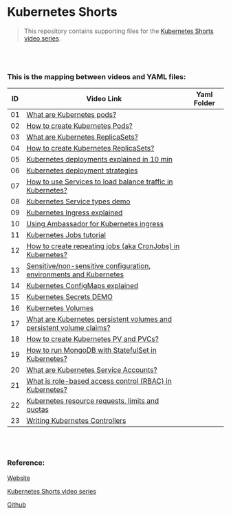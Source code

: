 # Kubernetes Shorts

> This repository contains supporting files for the [Kubernetes Shorts video series](https://www.youtube.com/playlist?list=PLy0Gle4XyvbGhGpX0CXAuiEsfL-MD-rND).

<br/><br/>

### This is the mapping between videos and YAML files:
|ID | Video Link| Yaml Folder |
| --------          | -------- | -------- | 
|01	| [What are Kubernetes pods?](https://www.youtube.com/watch?v=B1_jgR3zuvA&list=PLy0Gle4XyvbGhGpX0CXAuiEsfL-MD-rND&index=1&pp=iAQB)					| []()|
|02	| [How to create Kubernetes Pods?](https://www.youtube.com/watch?v=n2iN9Gl1zfM&list=PLy0Gle4XyvbGhGpX0CXAuiEsfL-MD-rND&index=2&pp=iAQB)				| []()|
|03	| [What are Kubernetes ReplicaSets?](https://www.youtube.com/watch?v=PgvKGRYUgeY&list=PLy0Gle4XyvbGhGpX0CXAuiEsfL-MD-rND&index=3&pp=iAQB)			| []()|
|04	| [How to create Kubernetes ReplicaSets?](https://www.youtube.com/watch?v=RcxQfQjxD_4&list=PLy0Gle4XyvbGhGpX0CXAuiEsfL-MD-rND&index=4&pp=iAQB)		| []()|
|05	| [Kubernetes deployments explained in 10 min](https://www.youtube.com/watch?v=QxTXvmLFxQ8&list=PLy0Gle4XyvbGhGpX0CXAuiEsfL-MD-rND&index=5&pp=iAQB)	| []()|
|06	| [Kubernetes deployment strategies](https://www.youtube.com/watch?v=y6f0E2OCz5E&list=PLy0Gle4XyvbGhGpX0CXAuiEsfL-MD-rND&index=6&pp=iAQB)			| []()|
|07	| [How to use Services to load balance traffic in Kubernetes?](https://www.youtube.com/watch?v=2uWDL7L3vkU&list=PLy0Gle4XyvbGhGpX0CXAuiEsfL-MD-rND&index=7&pp=iAQB)				| []()|
|08	| [Kubernetes Service types demo](https://www.youtube.com/watch?v=et6A32rIYqM&list=PLy0Gle4XyvbGhGpX0CXAuiEsfL-MD-rND&index=8&pp=iAQB)				| []()|
|09	| [Kubernetes Ingress explained](https://www.youtube.com/watch?v=WM6TPMJH5-g&list=PLy0Gle4XyvbGhGpX0CXAuiEsfL-MD-rND&index=9&pp=iAQB)				| []()|
|10	| [Using Ambassador for Kubernetes ingress](https://www.youtube.com/watch?v=e2NPkB9eIOE&list=PLy0Gle4XyvbGhGpX0CXAuiEsfL-MD-rND&index=10&pp=iAQB)	| []()|
|11	| [Kubernetes Jobs tutorial](https://www.youtube.com/watch?v=Zb7a-jXgGxk&list=PLy0Gle4XyvbGhGpX0CXAuiEsfL-MD-rND&index=11&pp=iAQB)					| []()|
|12	| [How to create repeating jobs (aka CronJobs) in Kubernetes?](https://www.youtube.com/watch?v=HyEE2eSkBqk&list=PLy0Gle4XyvbGhGpX0CXAuiEsfL-MD-rND&index=12&pp=iAQB)			 | []()|
|13	| [Sensitive/non-sensitive configuration, environments and Kubernetes](https://www.youtube.com/watch?v=uEh2iXsUc6Q&list=PLy0Gle4XyvbGhGpX0CXAuiEsfL-MD-rND&index=13&pp=iAQB)	| []()|
|14	| [Kubernetes ConfigMaps explained](https://www.youtube.com/watch?v=JMayHZPdYfM&list=PLy0Gle4XyvbGhGpX0CXAuiEsfL-MD-rND&index=14&pp=iAQB)			| []()|
|15	| [Kubernetes Secrets DEMO](https://www.youtube.com/watch?v=Ifg0CY2jt0Y&list=PLy0Gle4XyvbGhGpX0CXAuiEsfL-MD-rND&index=15&pp=iAQB)					| []()|
|16	| [Kubernetes Volumes](https://www.youtube.com/watch?v=tW85QDoQWqo&list=PLy0Gle4XyvbGhGpX0CXAuiEsfL-MD-rND&index=16&pp=iAQB)						| []()|
|17	| [What are Kubernetes persistent volumes and persistent volume claims?](https://www.youtube.com/watch?v=6ztb45vfO4w&list=PLy0Gle4XyvbGhGpX0CXAuiEsfL-MD-rND&index=17&pp=iAQB)	  | []()|
|18	| [How to create Kubernetes PV and PVCs?](https://www.youtube.com/watch?v=zA7Vm4c-iqU&list=PLy0Gle4XyvbGhGpX0CXAuiEsfL-MD-rND&index=18&t=307s&pp=iAQB)							 | []()|
|19	| [How to run MongoDB with StatefulSet in Kubernetes?](https://www.youtube.com/watch?v=MQZ-WXZbU4w&list=PLy0Gle4XyvbGhGpX0CXAuiEsfL-MD-rND&index=19&pp=iAQB)					 | []()|
|20	| [What are Kubernetes Service Accounts?](https://www.youtube.com/watch?v=uoLXbrGdLRE&list=PLy0Gle4XyvbGhGpX0CXAuiEsfL-MD-rND&index=20&pp=iAQB)		| []()|
|21	| [What is role-based access control (RBAC) in Kubernetes?](https://www.youtube.com/watch?v=lpuIC7qHeSw&list=PLy0Gle4XyvbGhGpX0CXAuiEsfL-MD-rND&index=21&pp=iAQB)			  | []()|
|22	| [Kubernetes resource requests, limits and quotas](https://www.youtube.com/watch?v=ejJSJObaWMc&list=PLy0Gle4XyvbGhGpX0CXAuiEsfL-MD-rND&index=22&pp=iAQB)						 | []()|
|23	| [Writing Kubernetes Controllers](https://www.youtube.com/watch?v=q7b23612pSc&list=PLy0Gle4XyvbGhGpX0CXAuiEsfL-MD-rND&index=23&pp=iAQB)			| []()|


<br/><br/>

### Reference:

[Website](https://www.startkubernetes.com/)

[Kubernetes Shorts video series](https://www.youtube.com/playlist?list=PLy0Gle4XyvbGhGpX0CXAuiEsfL-MD-rND)

[Github](https://github.com/peterj/k8s-shorts-files)
